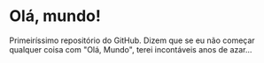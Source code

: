 # Olá, mundo!
 Primeiríssimo repositório do GitHub.
 Dizem que se eu não começar qualquer coisa com "Olá, Mundo", terei incontáveis anos de azar...
